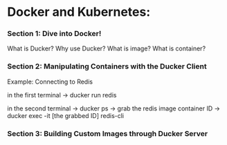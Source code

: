# Docker and Kubernetes:


<h3> Section 1: Dive into Docker!</h3>

What is Ducker? Why use Ducker? What is image? What is container?

<h3> Section 2: Manipulating Containers with the Ducker Client</h3>
  
  <p>
  Example: Connecting to Redis 

  in the first terminal -> ducker run redis

  in the second terminal -> ducker ps -> grab the redis image container ID -> ducker exec -it [the grabbed ID] redis-cli
  </p>
  
<h3> Section 3: Building Custom Images through Ducker Server </h3>
